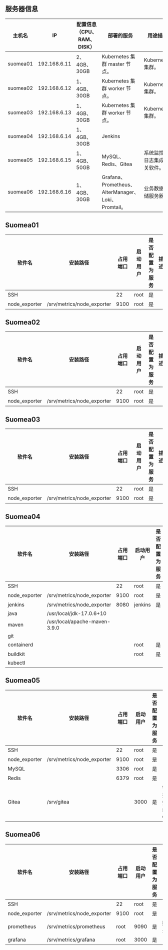 ## 服务器信息
| 主机名 | IP | 配置信息（CPU、RAM、DISK） | 部署的服务 | 用途描述 |
| -- | -- | -- | -- | -- |
| suomea01 | 192.168.6.11 | 2、4GB、30GB | Kubernetes 集群 master 节点。| Kubernetes 集群。|
| suomea02 | 192.168.6.12 | 1、4GB、30GB | Kubernetes 集群 worker 节点。| Kubernetes 集群。|
| suomea03 | 192.168.6.13 | 1、4GB、30GB | Kubernetes 集群 worker 节点。| Kubernetes 集群。|
| suomea04 | 192.168.6.14 | 1、4GB、30GB | Jenkins |  |
| suomea05 | 192.168.6.15 | 1、4GB、50GB | MySQL、Redis、Gitea | 系统监控及日志集成相关软件。 |
| suomea06 | 192.168.6.16 | 1、4GB、30GB |  Grafana、Prometheus、AlterManager、Loki、Promtail。 | 业务数据存储服务器。 |

## Suomea01
| 软件名 | 安装路径 | 占用端口 | 启动用户 | 是否配置为服务 | 描述 |
| -- | -- | -- | -- | -- | -- |
| SSH |  | 22 | root | 是 | |
| node_exporter | /srv/metrics/node_exporter | 9100 | root | 是 | |

## Suomea02
| 软件名 | 安装路径 | 占用端口 | 启动用户 | 是否配置为服务 | 描述 |
| -- | -- | -- | -- | -- | -- |
| SSH |  | 22 | root | 是 | |
| node_exporter | /srv/metrics/node_exporter | 9100 | root | 是 | |

## Suomea03
| 软件名 | 安装路径 | 占用端口 | 启动用户 | 是否配置为服务 | 描述 |
| -- | -- | -- | -- | -- | -- |
| SSH |  | 22 | root | 是 | |
| node_exporter | /srv/metrics/node_exporter | 9100 | root | 是 | |

## Suomea04
| 软件名 | 安装路径 | 占用端口 | 启动用户 | 是否配置为服务 | 描述 |
| -- | -- | -- | -- | -- | -- |
| SSH |  | 22 | root | 是 | |
| node_exporter | /srv/metrics/node_exporter | 9100 | root | 是 | |
| jenkins | /srv/metrics/node_exporter | 8080 | jenkins | 是 | |
| java | /usr/local/jdk-17.0.6+10 |  |  |  | |
| maven | /usr/local/apache-maven-3.9.0 |  |  |  | |
| git |  |  |  |  | |
| containerd |  |  | root | 是 | |
| buildkit | |  | root | 是 | |
| kubectl | |  |  |  | |

## Suomea05
| 软件名 | 安装路径 | 占用端口 | 启动用户 | 是否配置为服务 | 描述 |
| -- | -- | -- | -- | -- | -- |
| SSH |  | 22 | root | 是 | |
| node_exporter | /srv/metrics/node_exporter | 9100 | root | 是 | |
| MySQL |  | 3306 | root | 是 | |
| Redis |  | 6379 | root | 是 | |
| Gitea | /srv/gitea |  | 3000 | 是 | 需要安装 Git |

## Suomea06
| 软件名 | 安装路径 | 占用端口 | 启动用户 | 是否配置为服务 | 描述 |
| -- | -- | -- | -- | -- | -- |
| SSH |  | 22 | root | 是 | |
| node_exporter | /srv/metrics/node_exporter | 9100 | root | 是 | |
| prometheus | /srv/metrics/prometheus | root | 9090 | 是 | 数据存储目录：/data/prometheus |
| grafana | /srv/metrics/grafana | root | 3000 | 是 | |
